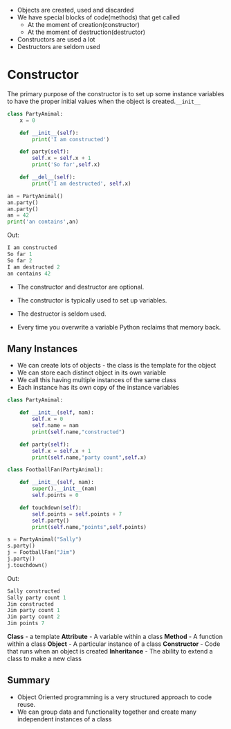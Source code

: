 - Objects are created, used and discarded
- We have special blocks of code(methods) that get called
	- At the moment of creation(constructor)
	- At the moment of destruction(destructor)
- Constructors are used a lot 
- Destructors are seldom used

# Constructor
The primary purpose of the constructor is to set up some instance variables to have the proper initial values when the object is created.`__init__`
```python
class PartyAnimal:
    x = 0

    def __init__(self):
        print('I am constructed')

    def party(self):
        self.x = self.x + 1
        print('So far',self.x)

    def __del__(self):
        print('I am destructed', self.x)

an = PartyAnimal()
an.party()
an.party()
an = 42
print('an contains',an)
```

Out:
```python
I am constructed
So far 1 
So far 2
I am destructed 2
an contains 42
```
- The constructor and destructor are optional.
- The constructor is typically used to set up variables.
- The destructor is seldom used.

- Every time you overwrite a variable Python reclaims that memory back.

## Many Instances
- We can create lots of objects - the class is the template for the object
- We can store each distinct object in its own variable
- We call this having multiple instances of the same class
- Each instance has its own copy of the instance variables

```python
class PartyAnimal:

    def __init__(self, nam):
        self.x = 0
        self.name = nam
        print(self.name,"constructed")

    def party(self):
        self.x = self.x + 1
        print(self.name,"party count",self.x)

class FootballFan(PartyAnimal):

    def __init__(self, nam):
        super().__init__(nam)
        self.points = 0

    def touchdown(self):
        self.points = self.points + 7
        self.party()
        print(self.name,"points",self.points)

s = PartyAnimal("Sally")
s.party()
j = FootballFan("Jim")
j.party()
j.touchdown()
```
Out:
```python
Sally constructed
Sally party count 1
Jim constructed
Jim party count 1
Jim party count 2
Jim points 7
```

**Class** - a template
**Attribute** - A variable within a class
**Method** - A function within a class
**Object** - A particular instance of a class
**Constructor** - Code that runs when an object is created
**Inheritance** - The ability to extend a class to make a new class

## Summary

- Object Oriented programming is a very structured approach to code reuse.
- We can group data and functionality together and create many independent instances of a class
